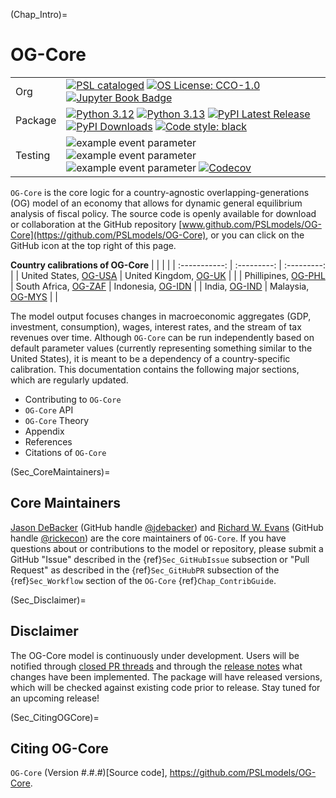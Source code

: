 (Chap_Intro)=
# OG-Core

| | |
| --- | --- |
| Org | [![PSL cataloged](https://img.shields.io/badge/PSL-cataloged-a0a0a0.svg)](https://www.PSLmodels.org) [![OS License: CCO-1.0](https://img.shields.io/badge/OS%20License-CCO%201.0-yellow)](https://github.com/PSLmodels/OG-Core/blob/master/LICENSE) [![Jupyter Book Badge](https://jupyterbook.org/badge.svg)](https://pslmodels.github.io/OG-Core/) |
| Package | [![Python 3.12](https://img.shields.io/badge/python-3.12-blue.svg)](https://www.python.org/downloads/release/python-3129/) [![Python 3.13](https://img.shields.io/badge/python-3.13-blue.svg)](https://www.python.org/downloads/release/python-3130/)  [![PyPI Latest Release](https://img.shields.io/pypi/v/ogcore.svg)](https://pypi.org/project/ogcore/) [![PyPI Downloads](https://img.shields.io/pypi/dm/ogcore.svg?label=PyPI%20downloads)](https://pypi.org/project/ogcore/) [![Code style: black](https://img.shields.io/badge/code%20style-black-000000.svg)](https://github.com/psf/black) |
| Testing | ![example event parameter](https://github.com/PSLmodels/OG-Core/actions/workflows/build_and_test.yml/badge.svg?branch=master) ![example event parameter](https://github.com/PSLmodels/OG-Core/actions/workflows/deploy_docs.yml/badge.svg?branch=master) ![example event parameter](https://github.com/PSLmodels/OG-Core/actions/workflows/check_black.yml/badge.svg?branch=master) [![Codecov](https://codecov.io/gh/PSLmodels/OG-Core/branch/master/graph/badge.svg)](https://codecov.io/gh/PSLmodels/OG-Core) |

`OG-Core` is the core logic for a country-agnostic overlapping-generations (OG) model of an economy that allows for dynamic general equilibrium analysis of fiscal policy. The source code is openly available for download or collaboration at the GitHub repository [www.github.com/PSLmodels/OG-Core](https://github.com/PSLmodels/OG-Core), or you can click on the GitHub icon at the top right of this page.

**Country calibrations of OG-Core**
|               |             |             |
| :-----------: | :---------: | :---------: |
| United States, [OG-USA](https://github.com/PSLmodels/OG-USA) | United Kingdom, [OG-UK](https://github.com/PSLmodels/OG-USA) |  |
| Phillipines, [OG-PHL](https://github.com/EAPD-DRB/OG-PHL) | South Africa, [OG-ZAF](https://github.com/EAPD-DRB/OG-ZAF) | Indonesia, [OG-IDN](https://github.com/EAPD-DRB/OG-IDN) |
| India, [OG-IND](https://github.com/OpenSourceEcon/OG-IND) | Malaysia, [OG-MYS](https://github.com/OpenSourceEcon/OG-MYS) |  |

The model output focuses changes in macroeconomic aggregates (GDP, investment, consumption), wages, interest rates, and the stream of tax revenues over time. Although `OG-Core` can be run independently based on default parameter values (currently representing something similar to the United States), it is meant to be a dependency of a country-specific calibration. This documentation contains the following major sections, which are regularly updated.

* Contributing to `OG-Core`
* `OG-Core` API
* `OG-Core` Theory
* Appendix
* References
* Citations of `OG-Core`


(Sec_CoreMaintainers)=
## Core Maintainers

[Jason DeBacker](https://www.jasondebacker.com/) (GitHub handle [@jdebacker](https://github.com/jdebacker)) and [Richard W. Evans](https://sites.google.com/site/rickecon/) (GitHub handle [@rickecon](https://github.com/rickecon)) are the core maintainers of `OG-Core`. If you have questions about or contributions to the model or repository, please submit a GitHub "Issue" described in the {ref}`Sec_GitHubIssue` subsection or "Pull Request" as described in the {ref}`Sec_GitHubPR` subsection of the {ref}`Sec_Workflow` section of the `OG-Core` {ref}`Chap_ContribGuide`.


(Sec_Disclaimer)=
## Disclaimer

The OG-Core model is continuously under development. Users will be notified through [closed PR threads](https://github.com/PSLmodels/OG-Core/pulls?q=is%3Apr+is%3Aclosed) and through the [release notes](https://github.com/PSLmodels/OG-Core/releases) what changes have been implemented. The package will have released versions, which will be checked against existing code prior to release. Stay tuned for an upcoming release!


(Sec_CitingOGCore)=
## Citing OG-Core

`OG-Core` (Version #.#.#)[Source code], https://github.com/PSLmodels/OG-Core.
